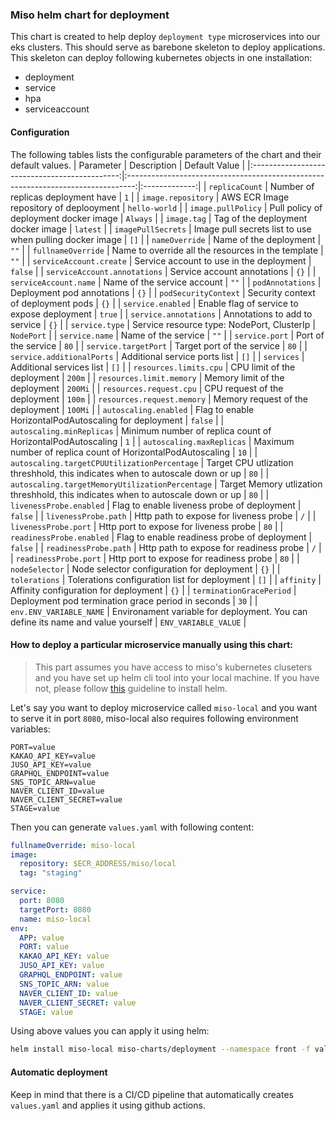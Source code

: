 ### Miso helm chart for deployment

This chart is created to help deploy `deployment type` microservices into our eks clusters. This should serve as barebone skeleton to deploy applications. This skeleton can deploy following kubernetes objects in one installation:

- deployment
- service
- hpa
- serviceaccount

#### Configuration

The following tables lists the configurable parameters of the chart and their default values.
| Parameter | Description | Default Value |
|:---------------------------------------------:|:--------------------------------------------------------------------------------:|:-------------:|
| `replicaCount` | Number of replicas deployment have | `1` |
| `image.repository` | AWS ECR Image repository of deplooyment | `hello-world` |
| `image.pullPolicy` | Pull policy of deployment docker image | `Always` |
| `image.tag` | Tag of the deployment docker image | `latest` |
| `imagePullSecrets` | Image pull secrets list to use when pulling docker image | `[]` |
| `nameOverride` | Name of the deployment | `""` |
| `fullnameOverride` | Name to override all the resources in the template | `""` |
| `serviceAccount.create` | Service account to use in the deployment | `false` |
| `serviceAccount.annotations` | Service account annotations | `{}` |
| `serviceAccount.name` | Name of the service account | `""` |
| `podAnnotations` | Deployment pod annotations | `{}` |
| `podSecurityContext` | Security context of deployment pods | `{}` |
| `service.enabled` | Enable flag of service to expose deployment | `true` |
| `service.annotations` | Annotations to add to service | `{}` |
| `service.type` | Service resource type: NodePort, ClusterIp | `NodePort` |
| `service.name` | Name of the service | `""` |
| `service.port` | Port of the service | `80` |
| `service.targetPort` | Target port of the service | `80` |
| `service.additionalPorts` | Additional service ports list | `[]` |
| `services` | Additional services list | `[]` |
| `resources.limits.cpu` | CPU limit of the deployment | `200m` |
| `resources.limit.memory` | Memory limit of the deployment | `200Mi` |
| `resources.request.cpu` | CPU request of the deployment | `100m` |
| `resources.request.memory` | Memory request of the deployment | `100Mi` |
| `autoscaling.enabled` | Flag to enable HorizontalPodAutoscaling for deployment | `false` |
| `autoscaling.minReplicas` | Minimum number of replica count of HorizontalPodAutoscaling | `1` |
| `autoscaling.maxReplicas` | Maximum number of replica count of HorizontalPodAutoscaling | `10` |
| `autoscaling.targetCPUUtilizationPercentage` | Target CPU utlization threshhold, this indicates when to autoscale down or up | `80` |
| `autoscaling.targetMemoryUtilizationPercentage` | Target Memory utlization threshhold, this indicates when to autoscale down or up | `80` |
| `livenessProbe.enabled` | Flag to enable liveness probe of deployment | `false` |
| `livenessProbe.path` | Http path to expose for liveness probe | `/` |
| `livenessProbe.port` | Http port to expose for liveness probe | `80` |
| `readinessProbe.enabled` | Flag to enable readiness probe of deployment | `false` |
| `readinessProbe.path` | Http path to expose for readiness probe | `/` |
| `readinessProbe.port` | Http port to expose for readiness probe | `80` |
| `nodeSelector` | Node selector configuration for deployment | `{}` |
| `tolerations` | Tolerations configuration list for deployment | `[]` |
| `affinity` | Affinity configuration for deployment | `{}` |
| `terminationGracePeriod` | Deployment pod termination grace period in seconds | `30` |
| `env.ENV_VARIABLE_NAME` | Environament variable for deployment. You can define its name and value yourself | `ENV_VARIABLE_VALUE` |

#### How to deploy a particular microservice manually using this chart:

> This part assumes you have access to miso's kubernetes cluseters and you have set up helm cli tool into your local machine. If you have not, please follow [this](https://helm.sh/docs/intro/install/) guideline to install helm.

Let's say you want to deploy microservice called `miso-local` and you want to serve it in port `8080`, miso-local also requires following environment variables:

```
PORT=value
KAKAO_API_KEY=value
JUSO_API_KEY=value
GRAPHQL_ENDPOINT=value
SNS_TOPIC_ARN=value
NAVER_CLIENT_ID=value
NAVER_CLIENT_SECRET=value
STAGE=value
```

Then you can generate `values.yaml` with following content:

```yml
fullnameOverride: miso-local
image:
  repository: $ECR_ADDRESS/miso/local
  tag: "staging"

service:
  port: 8080
  targetPort: 8080
  name: miso-local
env:
  APP: value
  PORT: value
  KAKAO_API_KEY: value
  JUSO_API_KEY: value
  GRAPHQL_ENDPOINT: value
  SNS_TOPIC_ARN: value
  NAVER_CLIENT_ID: value
  NAVER_CLIENT_SECRET: value
  STAGE: value
```

Using above values you can apply it using helm:

```bash
helm install miso-local miso-charts/deployment --namespace front -f values.yaml
```

#### Automatic deployment

Keep in mind that there is a CI/CD pipeline that automatically creates `values.yaml` and applies it using github actions.
